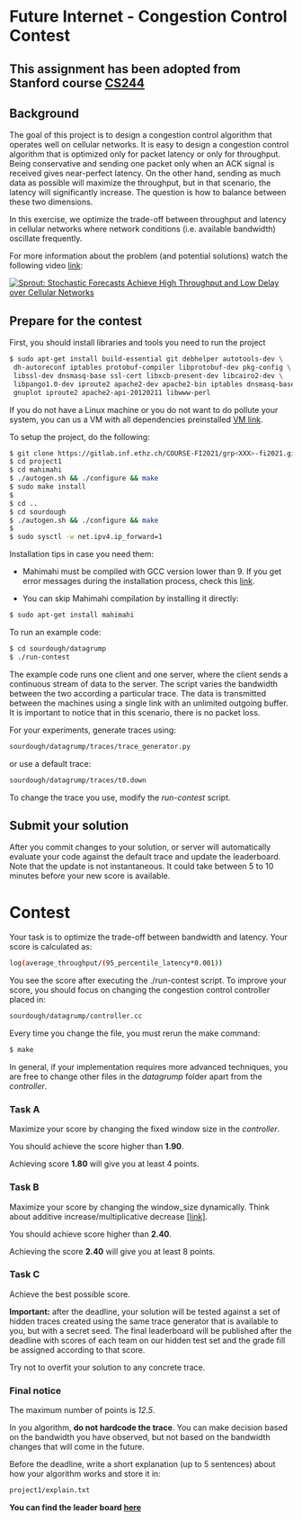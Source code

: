 # Future Internet - Congestion Control Contest

## This assignment has been adopted from Stanford course [CS244](https://web.stanford.edu/class/cs344g/contest.html)

## Background

The goal of this project is to design a congestion control algorithm that operates well on cellular networks. It is easy to design a congestion control algorithm that is optimized only for packet latency or only for throughput. Being conservative and sending one packet only when an ACK signal is received gives near-perfect latency. On the other hand, sending as much data as possible will maximize the throughput, but in that scenario, the latency will significantly increase. The question is how to balance between these two dimensions.

In this exercise, we optimize the trade-off between throughput and latency in cellular networks where network conditions (i.e. available bandwidth) oscillate frequently.

For more information about the problem (and potential solutions) watch the following video [link](http://www.youtube.com/watch?v=FUgdF-2V8Cw):

[![Sprout: Stochastic Forecasts Achieve High Throughput and Low Delay over Cellular Networks](http://img.youtube.com/vi/FUgdF-2V8Cw/0.jpg)](http://www.youtube.com/watch?v=FUgdF-2V8Cw)

## Prepare for the contest

First, you should install libraries and tools you need to run the project

```bash
$ sudo apt-get install build-essential git debhelper autotools-dev \
 dh-autoreconf iptables protobuf-compiler libprotobuf-dev pkg-config \
 libssl-dev dnsmasq-base ssl-cert libxcb-present-dev libcairo2-dev \
 libpango1.0-dev iproute2 apache2-dev apache2-bin iptables dnsmasq-base \
 gnuplot iproute2 apache2-api-20120211 libwww-perl
```

If you do not have a Linux machine or you do not want to do pollute your system, you can us a VM with all dependencies preinstalled [VM link](https://polybox.ethz.ch/index.php/s/TRL7MuA7B59TfGm).

To setup the project, do the following:
```bash
$ git clone https://gitlab.inf.ethz.ch/COURSE-FI2021/grp<XXX>-fi2021.git
$ cd project1
$ cd mahimahi
$ ./autogen.sh && ./configure && make
$ sudo make install
$
$ cd ..
$ cd sourdough
$ ./autogen.sh && ./configure && make
$
$ sudo sysctl -w net.ipv4.ip_forward=1
```

Installation tips in case you need them:

- Mahimahi must be compiled with GCC version lower than 9. If you get error messages during the installation process, check this [link](https://www.mail-archive.com/debian-bugs-rc@lists.debian.org/msg555451.html).
    
- You can skip Mahimahi compilation by installing it directly:
```bash
$ sudo apt-get install mahimahi
```

To run an example code:
```bash
$ cd sourdough/datagrump
$ ./run-contest
```

The example code runs one client and one server, where the client sends a continuous stream of data to the server. The script varies the bandwidth between the two according a particular trace. The data is transmitted between the machines using a single link with an unlimited outgoing buffer. It is important to notice that in this scenario, there is no packet loss.

For your experiments, generate traces using:

```bash
sourdough/datagrump/traces/trace_generator.py
```

or use a default trace:

```bash
sourdough/datagrump/traces/t0.down
```

To change the trace you use, modify the _run-contest_ script.

## Submit your solution

After you commit changes to your solution, or server will automatically evaluate your code against the default trace and update the leaderboard. Note that the update is not instantaneous. It could take between 5 to 10 minutes before your new score is available.


# Contest

Your task is to optimize the trade-off between bandwidth and latency. Your score is calculated as:
```bash
log(average_throughput/(95_percentile_latency*0.001))
```

You see the score after executing the ./run-contest script.
To improve your score, you should focus on changing the congestion control controller placed in:
```bash
sourdough/datagrump/controller.cc
```

Every time you change the file, you must rerun the make command:
```bash
$ make
```

In general, if your implementation requires more advanced techniques, you are free to change other files in the _datagrump_ folder apart from the _controller_.

### Task A
Maximize your score by changing the fixed window size in the _controller_.

You should achieve the score higher than **1.90**.

Achieving score **1.80** will give you at least 4 points.

### Task B
Maximize your score by changing the window_size dynamically. Think about additive increase/multiplicative decrease [[link]](https://en.wikipedia.org/wiki/Additive_increase/multiplicative_decrease).

You should achieve score higher than **2.40**.

Achieving the score **2.40** will give you at least 8 points.

### Task C
Achieve the best possible score.

**Important:** after the deadline, your solution will be tested against a set of hidden traces created using the same trace generator that is available to you, but with a secret seed. The final leaderboard will be published after the deadline with scores of each team on our hidden test set and the grade fill be assigned according to that score.

Try not to overfit your solution to any concrete trace.


### Final notice
The maximum number of points is _12.5_.

In you algorithm, **do not hardcode the trace**. You can make decision based on the bandwidth you have observed, but not based on the bandwidth changes that will come in the future.

Before the deadline, write a short explanation (up to 5 sentences) about how your algorithm works and store it in:

```bash
project1/explain.txt
```

**You can find the leader board [here](http://bach20.ethz.ch/cc_contest.html)**

